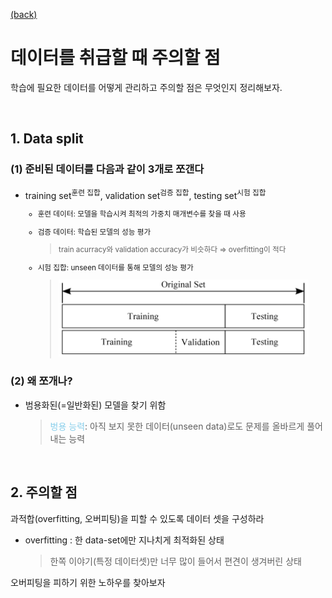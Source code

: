 [(back)](https://github.com/DoranLyong/DL_coding_master/tree/master/Self_tutorial/3_learning/MNIST_learning)

# 데이터를 취급할 때 주의할 점 
학습에 필요한 데이터를 어떻게 관리하고 주의할 점은 무엇인지 정리해보자. 

<br/>

## 1. Data split 
### (1) 준비된 데이터를 다음과 같이 3개로 쪼갠다 
* training set<sup>훈련 집합</sup>, validation set<sup>검증 집합</sup>, testing set<sup>시험 집합
    * 훈련 데이터: 모델을 학습시켜 최적의 가중치 매개변수를 찾을 때 사용 <br/>

    * 검증 데이터: 학습된 모델의 성능 평가 
        > train acurracy와 validation accuracy가 비슷하다 ⇒ overfitting이 적다 <br/>
        
    * 시험 집합: unseen 데이터를 통해 모델의 성능 평가 

        > <img src="dataset.png" width=400>

### (2) 왜 쪼개나? 
* 범용화된(=일반화된) 모델을 찾기 위함 
    > <span style="color:skyblue">벙용 능력</span>: 아직 보지 못한 데이터(unseen data)로도 문제를 올바르게 풀어내는 능력 

<br/>

## 2. 주의할 점 
과적합(overfitting, 오버피팅)을 피할 수 있도록 데이터 셋을 구성하라 
* overfitting : 한 data-set에만 지나치게 최적화된 상태 
    > 한쪽 이야기(특정 데이터셋)만 너무 많이 들어서 편견이 생겨버린 상태 


오버피팅을 피하기 위한 노하우를 찾아보자 